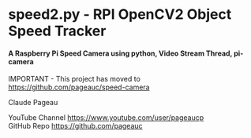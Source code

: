 # speed2.py - RPI OpenCV2 Object Speed Tracker
####  A Raspberry Pi Speed Camera using python, Video Stream Thread, pi-camera

IMPORTANT - This project has moved to https://github.com/pageauc/speed-camera
 
Claude Pageau

YouTube Channel https://www.youtube.com/user/pageaucp   
GitHub Repo https://github.com/pageauc
